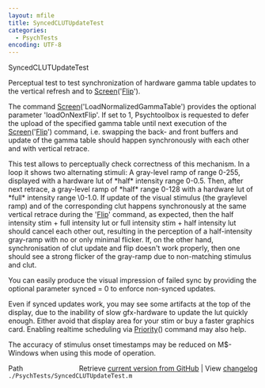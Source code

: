 ```yaml
---
layout: mfile
title: SyncedCLUTUpdateTest
categories:
  - PsychTests
encoding: UTF-8
---
```


SyncedCLUTUpdateTest

Perceptual test to test synchronization of hardware gamma table
updates to the vertical refresh and to [Screen](/docs/Screen)('[Flip](/docs/Flip)').

The command [Screen](/docs/Screen)('LoadNormalizedGammaTable') provides the optional parameter
'loadOnNextFlip'. If set to 1, Psychtoolbox is requested to defer the upload
of the specified gamma table until next execution of the [Screen](/docs/Screen)('[Flip](/docs/Flip)') command,
i.e. swapping the back- and front buffers and update of the gamma table should
happen synchronously with each other and with vertical retrace.

This test allows to perceptually check correctness of this mechanism. In a loop
it shows two alternating stimuli: A gray-level ramp of range 0-255, displayed
with a hardware lut of \*half\* intensity range 0-0.5. Then, after next retrace, a
gray-level ramp of \*half\* range 0-128 with a hardware lut of \*full\* intensity range
\0-1.0. If update of the visual stimulus (the graylevel ramp) and of the corresponding
clut happens synchronously at the same vertical retrace during the '[Flip](/docs/Flip)' command,
as expected, then the half intensity stim + full intensity lut or full intensity stim +
half intensity lut should cancel each other out, resulting in the perception of a
half-intensity gray-ramp with no or only minimal flicker. If, on the other hand,
synchronisation of clut update and flip doesn't work properly, then one should see
a strong flicker of the gray-ramp due to non-matching stimulus and clut.

You can easily produce the visual impression of failed sync by providing the optional
parameter synced = 0 to enforce non-synced updates.

Even if synced updates work, you may see some artifacts at the top of the display,
due to the inability of slow gfx-hardware to update the lut quickly enough. Either
avoid that display area for your stim or buy a faster graphics card. Enabling realtime
scheduling via [Priority](/docs/Priority)() command may also help.

The accuracy of stimulus onset timestamps may be reduced on M$-Windows when using
this mode of operation.



<div class="code_header" style="text-align:right;">
  <span style="float:left;">Path&nbsp;&nbsp;</span> <span class="counter">Retrieve <a href=
  "https://raw.github.com/Psychtoolbox-3/Psychtoolbox-3/beta/./PsychTests/SyncedCLUTUpdateTest.m">current version from GitHub</a> | View <a href=
  "https://github.com/Psychtoolbox-3/Psychtoolbox-3/commits/beta/./PsychTests/SyncedCLUTUpdateTest.m">changelog</a></span>
</div>
<div class="code">
  <code>./PsychTests/SyncedCLUTUpdateTest.m</code>
</div>
